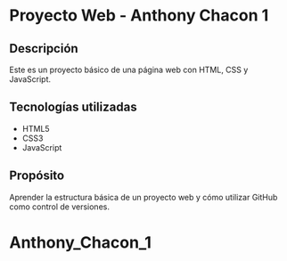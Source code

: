 # Proyecto Web - Anthony Chacon 1

## Descripción
Este es un proyecto básico de una página web con HTML, CSS y JavaScript.

## Tecnologías utilizadas
- HTML5
- CSS3
- JavaScript

## Propósito
Aprender la estructura básica de un proyecto web y cómo utilizar GitHub como control de versiones.
# Anthony_Chacon_1
